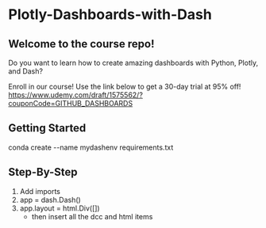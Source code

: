 # Plotly-Dashboards-with-Dash
## Welcome to the course repo!
Do you want to learn how to create amazing dashboards with Python, Plotly, and
Dash?

Enroll in our course! Use the link below to get a 30-day trial at 95% off!
https://www.udemy.com/draft/1575562/?couponCode=GITHUB_DASHBOARDS

## Getting Started
conda create --name mydashenv requirements.txt

## Step-By-Step
1. Add imports
2. app = dash.Dash()
3. app.layout = html.Div([])
   - then insert all the dcc and html items